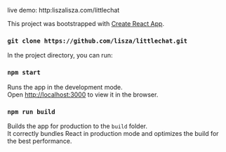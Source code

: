 live demo: http:liszalisza.com/littlechat

This project was bootstrapped with [Create React App](https://github.com/facebookincubator/create-react-app).

### `git clone https://github.com/lisza/littlechat.git`

In the project directory, you can run:

### `npm start`

Runs the app in the development mode.<br>
Open [http://localhost:3000](http://localhost:3000) to view it in the browser.

### `npm run build`

Builds the app for production to the `build` folder.<br>
It correctly bundles React in production mode and optimizes the build for the best performance.